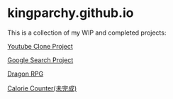 # kingparchy.github.io

This is a collection of my WIP and completed projects:

<p>
  <a href="https://kingparchy.github.io/Youtube Project/YoutubeClone.html" target="_blank">Youtube Clone Project</a>
</p>

<p>
  <a href="https://kingparchy.github.io/search/index.html" target="_blank">Google Search Project</a>
</p>

<p>
  <a href="https://kingparchy.github.io/Dragon_RPG/index.html" target="_blank">Dragon RPG</a>
</p>

<p>
  <a href="https://kingparchy.github.io/Calorie_Counter/index.html" target="_blank">Calorie Counter(未完成)</a>
</p>
